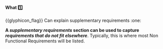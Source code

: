 <div id="title">

#### What :one:

</div>
<span id="outcomes">{{glyphicon_flag}} Can explain supplementary requirements :one:</span>

<div id="body">

**A _supplementary requirements_ section can be used to capture _requirements that do not fit elsewhere_**. Typically, this is where most <trigger trigger="click" for="modal:supplementary-nfr">Non Functional Requirements</trigger> will be listed.

<modal large title="" id="modal:supplementary-nfr">
  <include src="../../../requirements/nonFunctionalRequirements/unit-inElsewhere-asFlat.md" boilerplate/>
</modal>

</div>

<div id="extras">
</div>